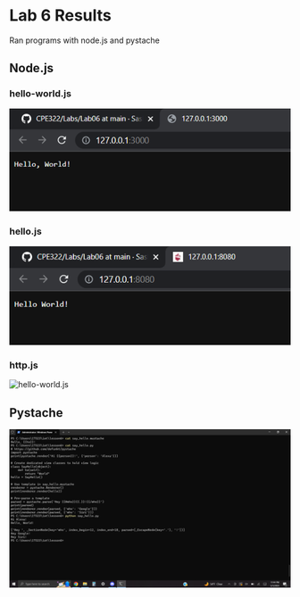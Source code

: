 # Lab 6 Results
Ran programs with node.js and pystache

## Node.js
### hello-world.js
![hello-world.js](lab6.helloworldjs.png)
### hello.js
![hello-world.js](lab6.hellojs.png)
### http.js
![hello-world.js](lab6.httpworldjs.png)

## Pystache
![Pystache](lab6.pystache.png)

